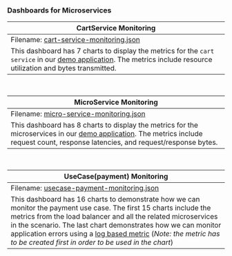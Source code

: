 ### Dashboards for Microservices


|CartService Monitoring|
|----------------------|
|Filename: [cart-service-monitoring.json](cart-service-monitoring.json)|
|This dashboard has 7 charts to display the metrics for the `cart service` in our [demo application](https://github.com/GoogleCloudPlatform/microservices-demo). The metrics include resource utilization and bytes transmitted.|
&nbsp;

|MicroService Monitoring|
|----------------------|
|Filename: [micro-service-monitoring.json](micro-service-monitoring.json)|
|This dashboard has 8 charts to display the metrics for the microservices in our [demo application](https://github.com/GoogleCloudPlatform/microservices-demo). The metrics include request count, response latencies, and request/response bytes.|

&nbsp;

|UseCase(payment) Monitoring|
|----------------------|
|Filename: [usecase-payment-monitoring.json](usecase-payment-monitoring.json)|
|This dashboard has 16 charts to demonstrate how we can monitor the payment use case. The first 15 charts include the metrics from the load balancer and all the related microservices in the scenario. The last chart demonstrates how we can monitor application errors using a [log based metric](https://cloud.google.com/logging/docs/logs-based-metrics) (_Note: the metric has to be created first in order to be used in the chart_)

